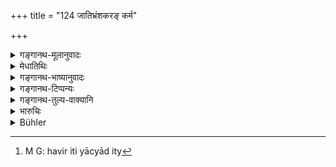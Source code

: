 +++
title = "124 जातिभ्रंशकरङ् कर्म"

+++

<details><summary>गङ्गानथ-मूलानुवादः</summary>

On having intention ally done any one of those acts which cause loss of caste, one should perform a Sāntapana-Kṛcchra; and the Prājāpatya, when it is done unintentionally.—(124)
</details>

<details><summary>मेधातिथिः</summary>

समाप्तान्य् उपपातकानि । 

- **अन्यतमम्** इत्य् अनुवादः । न हि निमित्तानां समाहरसंभवः । समुदायविवक्षायां न च कस्यचित् प्रायश्चित्तम् उपदिशति । को हि मनुष्यः सर्वाणि जातिभ्रंशकराण्य् अकार्याणि कुर्यात् । एक एव शब्दः प्रायश्चित्तानुदेशो ऽशास्त्रताप्रसङ्गः । न च साहित्यविवक्षाप्य् उक्ता, लक्षणत्वेन श्रवणात् पुरुषं प्रति निमित्तानाम् । अतः प्रत्येकं वाक्यपरिसमाप्तिः "यस्य पिता पितामहः सोमं न पिबेत्" इत्य् अन्यतरस्य पितुः पितामहस्य वा सोमम् अपीतवतो भवत्य् एव पशुः । यथा सत्य् अप्य् उभयश्रवणे यद्य् उभयं हविर् आर्तिम् इयाद् इत्य्[^१७९] अन्यतरहविर्विनाशे ऽपि भवत्य् एव पञ्चशरावः, एवं सर्वप्रायश्चित्तेषु द्रष्टव्यम् । 


[^१७९]:
     M G: havir iti yācyād ity

- **इच्छयेति** विवक्षितम्, **अनिच्छयेति** च । प्राजापत्यसान्तपनयोः स्वरूपं वक्ष्यति ॥ ११.१२४ ॥
</details>

<details><summary>गङ्गानथ-भाष्यानुवादः</summary>

The treatment of Minor Offences has been finished.

‘*Any one*.’—This is only by way of reference; as a combination of
occasions is not possible; and further, if all the offences were meant
to be taken together, the expiation here spoken of would not be meant
for any one; what man is there who could ever commit all those deeds
that lead to the loss of caste? On the other hand, if expiation were to
be prescribed separately for each offence, there would be no end to the
teaching at all Nor would combination be otherwise advisable; as the
occasions and conditions of the expiation are set forth only as
qualifying the human agent For these reasons the declaration should be
taken as complete with each individual offence. Just as in connection
with the assertion ‘he whose father or grandfather has not drunk Soma
(shall perform a certain expiatory rite),’—the conclusion is that the
expiatory Animal-sacrifice becomes necessary when either one of the
ancestors—the father or the grandfather—has failed to drink *Soma*;—and
similarly in the declaration—‘when *both* sacrificial materials become
spoilt, etc.,’—even though it contains the term ‘both,’ yet the
expiatory ‘*Pañcaśarāva*’ sacrifice has to be performed even when only
one material becomes spoilt. The same principle is to be observed in the
case of all expiations.

‘*Intentionally*.’—This is meant to be emphasised; as also the
qualification ‘*unintentionally*.’

The exact form of the two penances, ‘Prājāpatya’ and ‘Sāntapana,’ shall
be described later on.—(124)
</details>

<details><summary>गङ्गानथ-टिप्पन्यः</summary>

The ‘*Jātibhraṃśakara*’ offences have been enumerated [above in verse
67].

This verse is quoted in *Mitākṣarā* (3.254),—and again under 3.290);—in
*Smṛtitattva* (p. 542);—in *Parāśaramādhava* (Prāyaścitta p. 441), as
laying down the expiation common to all ‘*Jātibhraṃśakara*’
offences;—and in *Prāyaścittaviveka* (pp. 464 and 542), which says that
when the offence is committed *intentionally*, the penance to be
performed is the *Sāntapana*, and when it is committed
*unintentionally*, it is *Prājāpatya*.
</details>

<details><summary>गङ्गानथ-तुल्य-वाक्यानि</summary>

*Viṣṇu* (38.7).—‘He who has knowingly committed an act causing loss of
caste shall perform the *Sāntapana* penance; he who has done so unawares
shall perform the *Prājāpatya* penance.’
</details>

<details><summary>भारुचिः</summary>

सान्तपनं कृच्छ्रं प्राजापत्यं च वक्ष्यति ॥ ११.१२३ ॥
</details>

<details><summary>Bühler</summary>

125	For committing with intent any of the deeds which cause loss of caste (Gatibhramsakara), (the offender) shall perform a Samtapana Krikkhra; (for doing it) unintentionally, (the Krikkhra) revealed by Pragapati.
</details>
